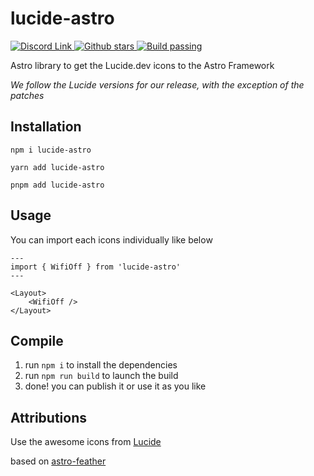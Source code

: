 # lucide-astro

<a href="https://discord.gg/BsNNqNJ4Yj">
	<img src="https://img.shields.io/discord/1143555541004726272?color=%235865F2&label=Discord" alt="Discord Link">
</a>
<a href="https://github.com/dzeiocom/lucide-astro/stargazers">
	<img src="https://img.shields.io/github/stars/dzeiocom/lucide-astro?style=flat-square" alt="Github stars">
</a>
<a href="https://github.com/dzeiocom/lucide-astro/actions/workflows/build_publish.yml">
	<img src="https://img.shields.io/github/actions/workflow/status/dzeiocom/lucide-astro/build_publish.yml?style=flat-square" alt="Build passing" />
</a>

Astro library to get the Lucide.dev icons to the Astro Framework

_We follow the Lucide versions for our release, with the exception of the patches_

## Installation

```
npm i lucide-astro
```

```
yarn add lucide-astro
```

```
pnpm add lucide-astro
```

## Usage

You can import each icons individually like below

```astro
---
import { WifiOff } from 'lucide-astro'
---

<Layout>
	<WifiOff />
</Layout>
```

## Compile

1. run `npm i` to install the dependencies
2. run `npm run build` to launch the build
3. done! you can publish it or use it as you like

## Attributions

Use the awesome icons from [Lucide](https://lucide.dev/)

based on [astro-feather](https://github.com/gabrlyg/astro-feather)
